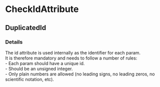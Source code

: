 ﻿---  
uid: Validator_2_1_11  
---

# CheckIdAttribute

## DuplicatedId

### Details

The id attribute is used internally as the identifier for each param.  
It is therefore mandatory and needs to follow a number of rules:  
\- Each param should have a unique id.  
\- Should be an unsigned integer.  
\- Only plain numbers are allowed (no leading signs, no leading zeros, no scientific notation, etc).

